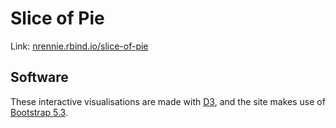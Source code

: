 # Slice of Pie

Link: [nrennie.rbind.io/slice-of-pie](https://nrennie.rbind.io/slice-of-pie)

## Software

These interactive visualisations are made with [D3](https://d3js.org/), and the site makes use of [Bootstrap 5.3](https://getbootstrap.com/docs/5.3/getting-started/introduction/).
